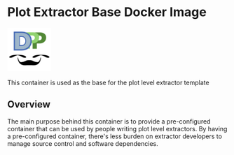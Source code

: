 # Plot Extractor Base Docker Image
<img src="https://github.com/az-digitalag/Drone-Processing-Pipeline/raw/07b1edc34a1faea501c80f583beb07f9d6b290bb/resources/drone-pipeline.png" width="100" />

This container is used as the base for the plot level extractor template

## Overview

The main purpose behind this container is to provide a pre-configured container that can be used by people writing plot level extractors.
By having a pre-configured container, there's less burden on extractor developers to manage source control and software dependencies.
